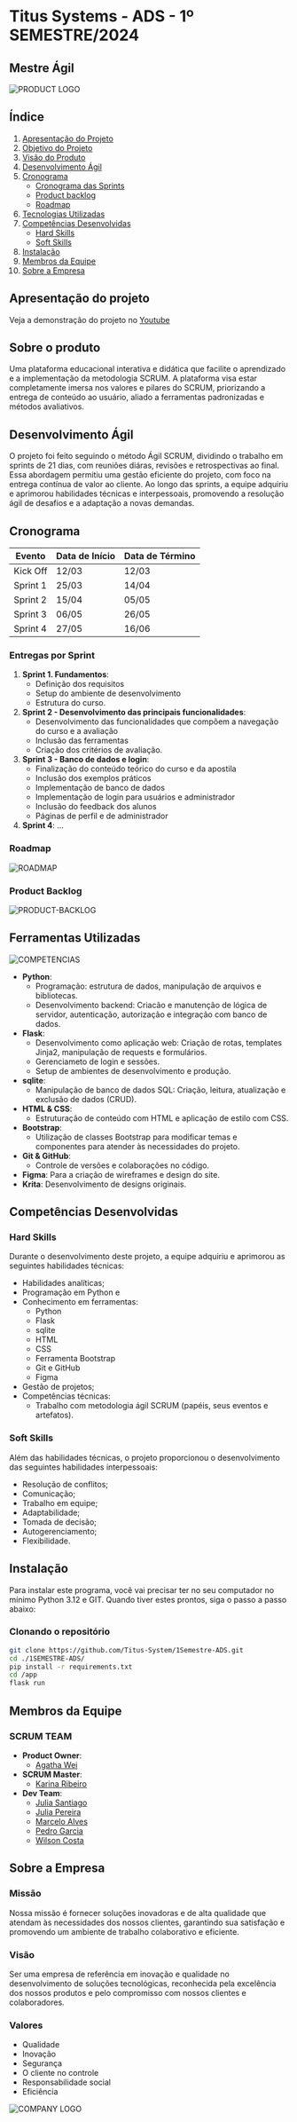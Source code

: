 # Titus Systems - ADS - 1º SEMESTRE/2024

## Mestre Ágil
![PRODUCT LOGO][logo-mestreagil]

## Índice
1. [Apresentação do Projeto](#apresentação-do-projeto)
2. [Objetivo do Projeto](#objetivo-do-projeto)
3. [Visão do Produto](#visão-do-produto)
4. [Desenvolvimento Ágil](#desenvolvimento-ágil)
5. [Cronograma](#cronograma)
    - [Cronograma das Sprints](#cronograma-das-sprints)
    - [Product backlog](#product-backlog)
    - [Roadmap](#roadmap)
6. [Tecnologias Utilizadas](#tecnologias-utilizadas)
7. [Competências Desenvolvidas](#competências-desenvolvidas)
    - [Hard Skills](#hard-skills)
    - [Soft Skills](#soft-skills)
8. [Instalação](#instalação)
9. [Membros da Equipe](#membros-da-equipe)
10. [Sobre a Empresa](#sobre-a-empresa)

## Apresentação do projeto
Veja a demonstração do projeto no [Youtube](https://www.youtube.com/watch?...)

## Sobre o produto
Uma plataforma educacional interativa e didática que facilite o aprendizado e a implementação da metodologia SCRUM. A plataforma visa estar completamente imersa nos valores e pilares do SCRUM, priorizando a entrega de conteúdo ao usuário, aliado a ferramentas padronizadas e métodos avaliativos.

## Desenvolvimento Ágil
O projeto foi feito seguindo o método Ágil SCRUM, dividindo o trabalho em sprints de 21 dias, com reuniões diáras, revisões e retrospectivas ao final. Essa abordagem permitiu uma gestão eficiente do projeto, com foco na entrega contínua de valor ao cliente. Ao longo das sprints, a equipe adquiriu e aprimorou habilidades técnicas e interpessoais, promovendo a resolução ágil de desafios e a adaptação a novas demandas.

## Cronograma

| Evento       | Data de Início | Data de Término |
|--------------|----------------|-----------------|
| Kick Off     | 12/03          | 12/03           |
| Sprint 1     | 25/03          | 14/04           |
| Sprint 2     | 15/04          | 05/05           |
| Sprint 3     | 06/05          | 26/05           |
| Sprint 4     | 27/05          | 16/06           |

### Entregas por Sprint
1. **Sprint 1. Fundamentos**: 
    - Definição dos requisitos
    - Setup do ambiente de desenvolvimento
    - Estrutura do curso.
2. **Sprint 2 - Desenvolvimento das principais funcionalidades**:
    - Desenvolvimento das funcionalidades que compõem a navegação do curso e a avaliação
    - Inclusão das ferramentas
    - Criação dos critérios de avaliação.
3. **Sprint 3 - Banco de dados e login**:
    - Finalização do conteúdo teórico do curso e da apostila
    - Inclusão dos exemplos práticos
    - Implementação de banco de dados
    - Implementação de login para usuários e administrador
    - Inclusão do feedback dos alunos
    - Páginas de perfil e de administrador
4. **Sprint 4**: ...

### Roadmap
![ROADMAP][roadmap]

### Product Backlog
![PRODUCT-BACKLOG][product-backlog]

## Ferramentas Utilizadas
![COMPETENCIAS](docs/images/competencias.png)
- **Python**:
    - Programação: estrutura de dados, manipulação de arquivos e bibliotecas.
    - Desenvolvimento backend: Criacão e manutenção de lógica de servidor, autenticação, autorização e integração com banco de dados.
- **Flask**:
    - Desenvolvimento como aplicação web: Criação de rotas, templates Jinja2, manipulação de requests e formulários.
    - Gerenciameto de login e sessões.
    - Setup de ambientes de desenvolvimento e produção.
- **sqlite**:
    - Manipulação de banco de dados SQL: Criação, leitura, atualização e exclusão de dados (CRUD).
- **HTML & CSS**: 
    - Estruturação de conteúdo com HTML e aplicação de estilo com CSS.
- **Bootstrap**:
    - Utilização de classes Bootstrap para modificar temas e componentes para atender às necessidades do projeto.
- **Git & GitHub**:
    - Controle de versões e colaborações no código.
- **Figma**: Para a criação de wireframes e design do site.
- **Krita**: Desenvolvimento de designs originais.

## Competências Desenvolvidas
### Hard Skills
Durante o desenvolvimento deste projeto, a equipe adquiriu e aprimorou as seguintes habilidades técnicas:

- Habilidades analíticas;
- Programação em Python e 
- Conhecimento em ferramentas:
  - Python
  - Flask
  - sqlite
  - HTML
  - CSS
  - Ferramenta Bootstrap
  - Git e GitHub
  - Figma
- Gestão de projetos;
- Competências técnicas:
  - Trabalho com metodologia ágil SCRUM (papéis, seus eventos e artefatos).

### Soft Skills
Além das habilidades técnicas, o projeto proporcionou o desenvolvimento das seguintes habilidades interpessoais:

- Resolução de conflitos;
- Comunicação;
- Trabalho em equipe;
- Adaptabilidade;
- Tomada de decisão;
- Autogerenciamento;
- Flexibilidade.

## Instalação
Para instalar este programa, você vai precisar ter no seu computador no mínimo Python 3.12 e GIT. Quando tiver estes prontos, siga o passo a passo abaixo:

### Clonando o repositório
```bash
git clone https://github.com/Titus-System/1Semestre-ADS.git
cd ./1SEMESTRE-ADS/
pip install -r requirements.txt
cd /app
flask run
```

## Membros da Equipe
### SCRUM TEAM
- **Product Owner**:
    - [Agatha Wei](https://github.com/Agathawei070)
- **SCRUM Master**:
    - [Karina Ribeiro](https://github.com/karinaribeiro2)
- **Dev Team**:
  - [Julia Santiago](https://github.com/juliasantiaggo)
  - [Julia Pereira](https://github.com/juliasoares17)
  - [Marcelo Alves](https://github.com/Tiny-Mushroom)
  - [Pedro Garcia](https://github.com/pedro-fs-garcia)
  - [Wilson Costa](https://github.com/Wilson-Costa1959)

## Sobre a Empresa
### Missão
Nossa missão é fornecer soluções inovadoras e de alta qualidade que atendam às necessidades dos nossos clientes, garantindo sua satisfação e promovendo um ambiente de trabalho colaborativo e eficiente.

### Visão
Ser uma empresa de referência em inovação e qualidade no desenvolvimento de soluções tecnológicas, reconhecida pela excelência dos nossos produtos e pelo compromisso com nossos clientes e colaboradores.

### Valores
- Qualidade
- Inovação
- Segurança
- O cliente no controle
- Responsabilidade social
- Eficiência

![COMPANY LOGO][logo-titus]

[logo-titus]: https://github.com/Titus-System/1Semestre-ADS/raw/5aaa1b580cbe7d8a66140fdc0de0b304689fa11f/docs/images/logo_empresa.png
[product-backlog]: https://github.com/Titus-System/1Semestre-ADS/raw/5aaa1b580cbe7d8a66140fdc0de0b304689fa11f/docs/images/Backlog_do_Produto.png
[roadmap]: https://github.com/Titus-System/1Semestre-ADS/raw/5aaa1b580cbe7d8a66140fdc0de0b304689fa11f/docs/images/imagem-entregas-por-sprint.png
[product-video]: https://github.com/Titus-System/1Semestre-ADS/raw/5aaa1b580cbe7d8a66140fdc0de0b304689fa11f/docs/images/apresentacao2.mp4
[logo-mestreagil]: https://github.com/Titus-System/1Semestre-ADS/raw/5aaa1b580cbe7d8a66140fdc0de0b304689fa11f/docs/images/logo.png